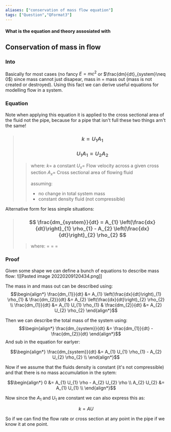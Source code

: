 ```yaml
---
aliases: ["conservation of mass flow equation"]
tags: ["Question","QFormat3"]
---
```


#### What is the equation and theory assosiated with
## Conservation of mass in flow
### Into 
Basically for most cases (no fancy $E=mc^{2}$ or $\frac{dm}{dt}_{system}\neq 0$) since mass cannot just disapear, mass in = mass out (mass is not created or destroyed). Using this fact we can derive useful equations for modelling flow in a system.

### Equation

Note when applying this equation it is applied to the cross sectional area of the fluid not the pipe, because for a pipe that isn't full these two things arn't the same!

> ### $$ k = U_{1} A_{1} $$
> ### $$ U_{1} A_{1} = U_{2} A_{2} $$ 
>> where:
>> $k=$ a constant
>> $U_{x}=$ Flow velocity across a given cross section 
>> $A_{x}=$ Cross sectional area of flowing fluid
>> 
>> assuming:
>> - no change in total system mass
>> - constant density fluid (not compressible)

Alternative form for less simple situations:
> ### $$ \frac{dm_{system}}{dt} = A_{1} \left(\frac{dx}{dt}\right)_{1} \rho_{1} - A_{2} \left(\frac{dx}{dt}\right)_{2} \rho_{2} $$ 
>> where:
>> $=$ 
>> $=$
>> $=$

### Proof
Given some shape we can define a bunch of equations to describe mass flow:
![[Pasted image 20220209120434.png]]

The mass in and mass out can be described using:
$$\begin{align*}
\frac{dm_{1}}{dt} &= A_{1} \left(\frac{dx}{dt}\right)_{1} \rho_{1} & \frac{dm_{2}}{dt} &= A_{2} \left(\frac{dx}{dt}\right)_{2} \rho_{2} \\
\frac{dm_{1}}{dt} &= A_{1} U_{1} \rho_{1} & \frac{dm_{2}}{dt} &= A_{2} U_{2} \rho_{2} 
\end{align*}$$

Then we can describe the total mass of the system using:
$$\begin{align*}
\frac{dm_{system}}{dt} &= \frac{dm_{1}}{dt} - \frac{dm_{2}}{dt}
\end{align*}$$
And sub in the equation for earlyer:

$$\begin{align*}
\frac{dm_{system}}{dt} &= A_{1} U_{1} \rho_{1} - A_{2} U_{2} \rho_{2} \\
\end{align*}$$

Now if we assume that the fluids density is constant (it's not compressible) and that there is no mass accumulation in the sytem:

$$\begin{align*}
0 &= A_{1} U_{1} \rho - A_{2} U_{2} \rho \\
A_{2} U_{2} &= A_{1} U_{1} \\
\end{align*}$$

Now since the $A_{1}$ and $U_{1}$ are constant we can also express this as:

$$ k = AU $$

So if we can find the flow rate or cross section at any point in the pipe if we know it at one point.